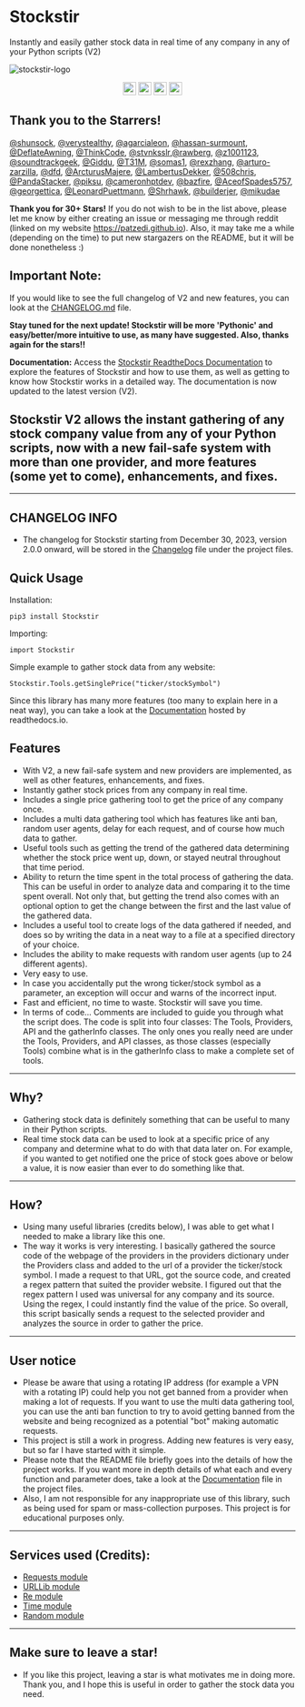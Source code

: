 # Stockstir
Instantly and easily gather stock data in real time of any company in any of your Python scripts (V2)

![stockstir-logo](https://github.com/PatzEdi/Stockstir/raw/main/READMEassets/stockstirlogoV2.jpg)

<p align="center">
	<img src="https://img.shields.io/badge/License-MIT-brightgreen"
		height="23">
	<img src="https://img.shields.io/badge/Creator-PatzEdi-brightgreen"
		height="23">
	<img src="https://readthedocs.org/projects/stockstir/badge/?version=latest"
		height="23">
	<img src="https://img.shields.io/badge/Version-Latest-brightgreen"
		height="23">
</p>

## Thank you to the Starrers!
[@shunsock](https://github.com/shunsock), [@verystealthy](https://github.com/verystealthy), [@agarcialeon](https://github.com/agarcialeon), [@hassan-surmount](https://github.com/hassan-surmount), [@DeflateAwning](https://github.com/DeflateAwning), [@ThinkCode](https://github.com/ThinkCode), [@stvnksslr](https://github.com/stvnksslr),[@rawberg](https://github.com/rawberg), [@z1001123](https://github.com/z1001123), [@soundtrackgeek](https://github.com/soundtrackgeek), [@Giddu](https://github.com/Giddu), [@T31M](https://github.com/T31M), [@somas1](https://github.com/somas1), [@rexzhang](https://github.com/rexzhang), [@arturo-zarzilla](https://github.com/arturo-zarzilla), [@dfd](https://github.com/dfd), [@ArcturusMajere](https://github.com/ArcturusMajere), [@LambertusDekker](https://github.com/LambertusDekker), [@508chris](https://github.com/508chris), [@PandaStacker](https://github.com/PandaStacker), [@piksu](https://github.com/piksu), [@cameronhptdev](https://github.com/cameronhptdev), [@bazfire](https://github.com/bazfire), [@AceofSpades5757](https://github.com/AceofSpades5757), [@georgettica](https://github.com/georgettica), [@LeonardPuettmann](https://github.com/LeonardPuettmann), [@Shrhawk](https://github.com/Shrhawk), [@builderjer](https://github.com/builderjer), [@mikudae](https://github.com/mikudae)

**Thank you for 30+ Stars!**
If you do not wish to be in the list above, please let me know by either creating an issue or messaging me through reddit (linked on my website https://patzedi.github.io). Also, it may take me a while (depending on the time) to put new stargazers on the README, but it will be done nonetheless :)

## Important Note:
If you would like to see the full changelog of V2 and new features, you can look at the [CHANGELOG.md](/CHANGELOG.md) file.


**Stay tuned for the next update! Stockstir will be more 'Pythonic' and easy/better/more intuitive to use, as many have suggested. Also, thanks again for the stars!!**

**Documentation:**
Access the [Stockstir ReadtheDocs Documentation](https://stockstir.readthedocs.io/en/latest/index.html) to explore the features of Stockstir and how to use them, as well as getting to know how Stockstir works in a detailed way. The documentation is now updated to the latest version (V2).

## **Stockstir V2 allows the instant gathering of any stock company value from any of your Python scripts, now with a new fail-safe system with more than one provider, and more features (some yet to come), enhancements, and fixes.** 
____________________________________________________________________________
## **CHANGELOG INFO**
- The changelog for Stockstir starting from December 30, 2023, version 2.0.0 onward, will be stored in the [Changelog](/CHANGELOG.md) file under the project files.

## **Quick Usage**

Installation:
```
pip3 install Stockstir
```

Importing:
```
import Stockstir
```
Simple example to gather stock data from any website:
```
Stockstir.Tools.getSinglePrice("ticker/stockSymbol")
```
Since this library has many more features (too many to explain here in a neat way), you can take a look at the [Documentation](https://stockstir.readthedocs.io/en/latest/index.html) hosted by readthedocs.io.

## **Features**
- With V2, a new fail-safe system and new providers are implemented, as well as other features, enhancements, and fixes.
- Instantly gather stock prices from any company in real time.
- Includes a single price gathering tool to get the price of any company once.
- Includes a multi data gathering tool which has features like anti ban, random user agents, delay for each request, and of course how much data to gather.  
- Useful tools such as getting the trend of the gathered data determining whether the stock price went up, down, or stayed neutral throughout that time period.
- Ability to return the time spent in the total process of gathering the data. This can be useful in order to analyze data and comparing it to the time spent overall. Not only that, but getting the trend also comes with an optional option to get the change between the first and the last value of the gathered data.
- Includes a useful tool to create logs of the data gathered if needed, and does so by writing the data in a neat way to a file at a specified directory of your choice.
- Includes the ability to make requests with random user agents (up to 24 different agents).
- Very easy to use.
- In case you accidentally put the wrong ticker/stock symbol as a parameter, an exception will occur and warns of the incorrect input.
- Fast and efficient, no time to waste. Stockstir will save you time.
- In terms of code... Comments are included to guide you through what the script does. The code is split into four classes: The Tools, Providers, API and the gatherInfo classes. The only ones you really need are under the Tools, Providers, and API classes, as those classes (especially Tools) combine what is in the gatherInfo class to make a complete set of tools.
____________________________________________________________________________
## **Why?**
- Gathering stock data is definitely something that can be useful to many in their Python scripts. 
- Real time stock data can be used to look at a specific price of any company and determine what to do with that data later on. For example, if you wanted to get notified one the price of stock goes above or below a value, it is now easier than ever to do something like that. 
____________________________________________________________________________
## **How?**
- Using many useful libraries (credits below), I was able to get what I needed to make a library like this one. 
- The way it works is very interesting. I basically gathered the source code of the webpage of the providers in the providers dictionary under the Providers class and added to the url of a provider the ticker/stock symbol. I made a request to that URL, got the source code, and created a regex pattern that suited the provider website. I figured out that the regex pattern I used was universal for any company and its source. Using the regex, I could instantly find the value of the price. So overall, this script basically sends a request to the selected provider and analyzes the source in order to gather the price.
____________________________________________________________________________
## **User notice**
- Please be aware that using a rotating IP address (for example a VPN with a rotating IP) could help you not get banned from a provider when making a lot of requests. If you want to use the multi data gathering tool, you can use the anti ban function to try to avoid getting banned from the website and being recognized as a potential "bot" making automatic requests.
- This project is still a work in progress. Adding new features is very easy, but so far I have started with it simple. 
- Please note that the README file briefly goes into the details of how the project works. If you want more in depth details of what each and every function and parameter does, take a look at the [Documentation](https://stockstir.readthedocs.io/en/latest/index.html) file in the project files.
- Also, I am not responsible for any inappropriate use of this library, such as being used for spam or mass-collection purposes. This project is for educational purposes only.
____________________________________________________________________________
## **Services used (Credits):**
- [Requests module](https://requests.readthedocs.io/en/latest/)
- [URLLib module](https://docs.python.org/3/library/urllib.html)
- [Re module](https://docs.python.org/3/library/re.html)
- [Time module](https://docs.python.org/3/library/time.html)
- [Random module](https://docs.python.org/3/library/random.html)

____________________________________________________________________________
## **Make sure to leave a star!**
- If you like this project, leaving a star is what motivates me in doing more. Thank you, and I hope this is useful in order to gather the stock data you need.
